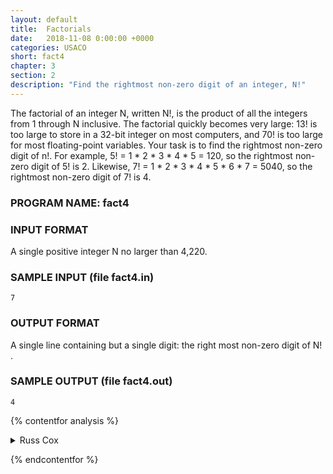 ```yaml
---
layout: default
title:  Factorials
date:   2018-11-08 0:00:00 +0000
categories: USACO
short: fact4
chapter: 3
section: 2
description: "Find the rightmost non-zero digit of an integer, N!"
---
```


The factorial of an integer N, written N!, is the product of all the integers from 1 through N inclusive. The factorial quickly becomes very large: 13! is too large to store in a 32-bit integer on most computers, and 70! is too large for most floating-point variables. Your task is to find the rightmost non-zero digit of n!. For example, 5! = 1 \* 2 \* 3 \* 4 \* 5 = 120, so the rightmost non-zero digit of 5! is 2. Likewise, 7! = 1 \* 2 \* 3 \* 4 \* 5 \* 6 \* 7 = 5040, so the rightmost non-zero digit of 7! is 4.

### PROGRAM NAME: fact4

### INPUT FORMAT

A single positive integer N no larger than 4,220.

### SAMPLE INPUT (file fact4.in)

```none
7
```

### OUTPUT FORMAT

A single line containing but a single digit: the right most non-zero digit of N! .

### SAMPLE OUTPUT (file fact4.out)

```none
4
```

{% contentfor analysis %}

<details>
<summary>
Russ Cox
</summary>

The insight for this problem is that 0's at the end of a number come from it being divisible by 10, or equivalently, by 2 and 5. Furthermore, there are always more 2s than 5s in a factorial.

To get the last digit of the factorial, we can run a loop to calculate it modulo 10, as long as we don't include any 2s or 5s in the product. Of course, we want to exclude the same number of 2s and 5s, so that all we're really doing is ignoring 10s. So after the loop, we need to multiply in any extra 2s that didn't have 5s to cancel them out.

```cpp
/*
PROG: fact4
ID: rsc001
*/

#include <stdio.h>
#include <stdlib.h>
#include <string.h>
#include <assert.h>

void
main(void)
{
	FILE *fin, *fout;
	int n2, n5, i, j, n, digit;

	fin = fopen("fact4.in", "r");
	fout = fopen("fact4.out", "w");
	assert(fin != NULL && fout != NULL);

	fscanf(fin, "%d", &n);
	digit = 1;
	n2 = n5 = 0;
	for(i=2; i<=n; i++) {
		j = i;
		while(j%2 == 0) {
			n2++;
			j /= 2;
		}
		while(j%5 == 0) {
			n5++;
			j /= 5;
		}
		digit = (digit * j) % 10;
	}

	for(i=0; i<n2-n5; i++)
		digit = (digit * 2) % 10;

	fprintf(fout, "%d\n", digit);
	exit(0);
}
```

</details>

{% endcontentfor %}